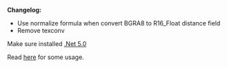 **Changelog:**
- Use normalize formula when convert BGRA8 to R16_Float distance field
- Remove texconv

Make sure installed [.Net 5.0](https://dotnet.microsoft.com/download/dotnet/5.0)

Read [here](https://github.com/eprilx/NorthlightFontMaker#usage) for some usage.
